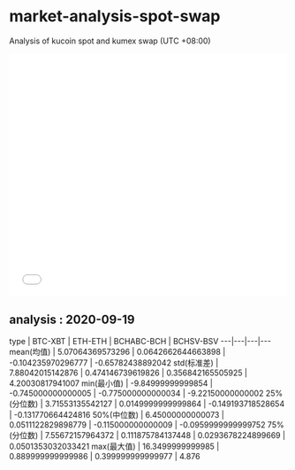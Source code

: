 # market-analysis-spot-swap
Analysis of kucoin spot and kumex swap (UTC +08:00)

<iframe width="100%" height="440" src="./data.html" frameborder="no" border="0" scrolling="no"></iframe>

## analysis : 2020-09-19

type | BTC-XBT | ETH-ETH | BCHABC-BCH | BCHSV-BSV 
---|---|---|---
mean(均值) | 5.07064369573296 | 0.0642662644663898 | -0.104235970296777 | -0.65782438892042
std(标准差) | 7.88042015142876 | 0.474146739619826 | 0.356842165505925 | 4.20030817941007
min(最小值) | -9.84999999999854 | -0.745000000000005 | -0.775000000000034 | -9.22150000000002
25%(分位数) | 3.71553135542127 | 0.0149999999999864 | -0.149193718528654 | -0.131770664424816
50%(中位数) | 6.45000000000073 | 0.0511122829898779 | -0.115000000000009 | -0.0959999999999752
75%(分位数) | 7.55672157964372 | 0.111875784137448 | 0.0293678224899669 | 0.0501353032033421
max(最大值) | 16.3499999999985 | 0.889999999999986 | 0.399999999999977 | 4.876

